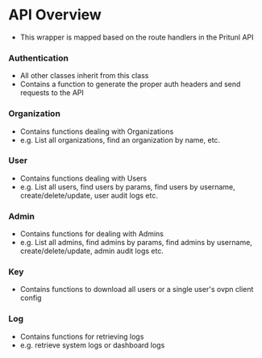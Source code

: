 # API Overview
* This wrapper is mapped based on the route handlers in the Pritunl API
### Authentication
* All other classes inherit from this class
* Contains a function to generate the proper auth headers and send requests to the API
### Organization
* Contains functions dealing with Organizations
* e.g. List all organizations, find an organization by name, etc.
### User
* Contains functions dealing with Users
* e.g. List all users, find users by params, find users by username, create/delete/update, user audit logs etc.
### Admin
* Contains functions for dealing with Admins
* e.g. List all admins, find admins by params, find admins by username, create/delete/update, admin audit logs etc.
### Key
* Contains functions to download all users or a single user's ovpn client config
### Log
* Contains functions for retrieving logs
* e.g. retrieve system logs or dashboard logs
